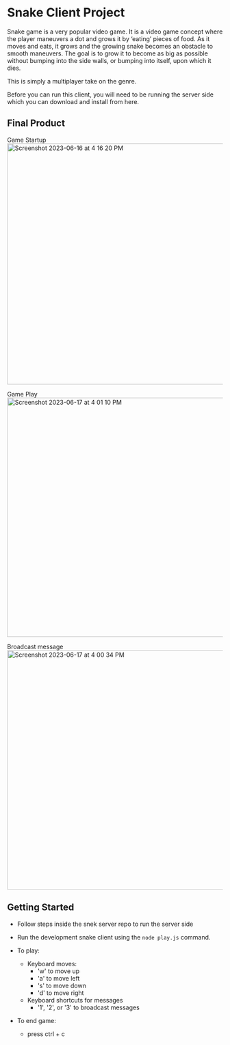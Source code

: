 # Snake Client Project

Snake game is a very popular video game. It is a video game concept where the player maneuvers a dot and grows it by ‘eating’ pieces of food. As it moves and eats, it grows and the growing snake becomes an obstacle to smooth maneuvers. The goal is to grow it to become as big as possible without bumping into the side walls, or bumping into itself, upon which it dies.

This is simply a multiplayer take on the genre.

Before you can run this client, you will need to be running the server side which you can download and install from here. 

## Final Product

Game Startup
<img width="563" alt="Screenshot 2023-06-16 at 4 16 20 PM" src="https://github.com/afreeda-m/snake-client/assets/64160666/2c42ffdb-c98f-460e-87da-edf2d8f4a819">

Game Play
<img width="559" alt="Screenshot 2023-06-17 at 4 01 10 PM" src="https://github.com/afreeda-m/snake-client/assets/64160666/af98894b-fadf-4b67-8069-2a0152e660bc">

Broadcast message
<img width="559" alt="Screenshot 2023-06-17 at 4 00 34 PM" src="https://github.com/afreeda-m/snake-client/assets/64160666/a9294861-7d5e-4de4-9510-d6e67cbe511a">


## Getting Started

- Follow steps inside the snek server repo to run the server side

- Run the development snake client using the `node play.js` command.

- To play:
  - Keyboard moves:
    - 'w' to move up
    - 'a' to move left
    - 's' to move down
    - 'd' to move right
  - Keyboard shortcuts for messages
    - '1', '2', or '3' to broadcast messages

- To end game:
  - press ctrl + c 